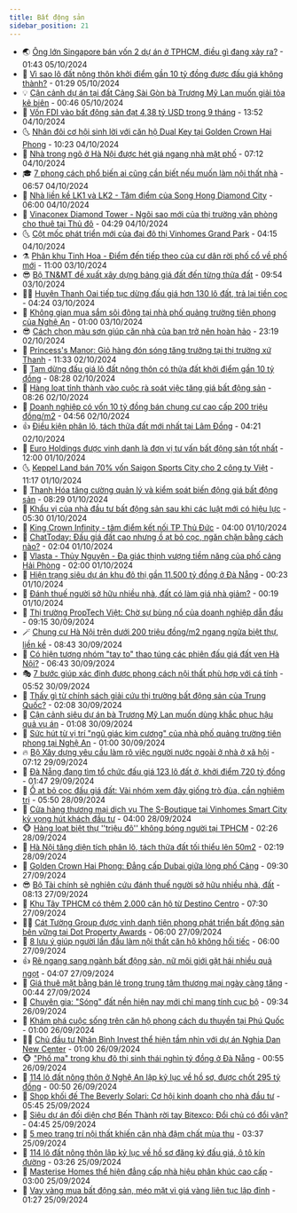 ```yaml
---
title: Bất động sản
sidebar_position: 21
---
```


<!-- dantri-bat-dong-san:START -->
- 🌏 [Ông lớn Singapore bán vốn 2 dự án ở TPHCM, điều gì đang xảy ra?](https://dantri.com.vn/bat-dong-san/ong-lon-singapore-ban-von-2-du-an-o-tphcm-dieu-gi-dang-xay-ra-20241004081254231.htm) - 01:43 05/10/2024
- 👹 [Vì sao lô đất nông thôn khởi điểm gần 10 tỷ đồng được đấu giá không thành?](https://dantri.com.vn/bat-dong-san/vi-sao-lo-dat-nong-thon-khoi-diem-gan-10-ty-dong-duoc-dau-gia-khong-thanh-20241004094938339.htm) - 01:29 05/10/2024
- 💡 [Cận cảnh dự án tại đất Cảng Sài Gòn bà Trương Mỹ Lan muốn giải tỏa kê biên](https://dantri.com.vn/bat-dong-san/can-canh-du-an-tai-dat-cang-sai-gon-ba-truong-my-lan-muon-giai-toa-ke-bien-20241005073936207.htm) - 00:46 05/10/2024
- 🌋 [Vốn FDI vào bất động sản đạt 4,38 tỷ USD trong 9 tháng](https://dantri.com.vn/bat-dong-san/von-fdi-vao-bat-dong-san-dat-438-ty-usd-trong-9-thang-20241004182458566.htm) - 13:52 04/10/2024
- 🌜 [Nhân đôi cơ hội sinh lời với căn hộ Dual Key tại Golden Crown Hai Phong](https://dantri.com.vn/bat-dong-san/nhan-doi-co-hoi-sinh-loi-voi-can-ho-dual-key-tai-golden-crown-hai-phong-20241004171439852.htm) - 10:23 04/10/2024
- 💃 [Nhà trong ngõ ở Hà Nội được hét giá ngang nhà mặt phố](https://dantri.com.vn/bat-dong-san/nha-trong-ngo-o-ha-noi-duoc-het-gia-ngang-nha-mat-pho-20241004022820508.htm) - 07:12 04/10/2024
- 🎓 [7 phong cách phổ biến ai cũng cần biết nếu muốn làm nội thất nhà](https://dantri.com.vn/bat-dong-san/7-phong-cach-pho-bien-ai-cung-can-biet-neu-muon-lam-noi-that-nha-20241003133611013.htm) - 06:57 04/10/2024
- 🌝 [Nhà liền kề LK1 và LK2 - Tâm điểm của Song Hong Diamond City](https://dantri.com.vn/bat-dong-san/nha-lien-ke-lk1-va-lk2-tam-diem-cua-song-hong-diamond-city-20241004111644747.htm) - 06:00 04/10/2024
- 🧐 [Vinaconex Diamond Tower - Ngôi sao mới của thị trường văn phòng cho thuê tại Thủ đô](https://dantri.com.vn/bat-dong-san/vinaconex-diamond-tower-ngoi-sao-moi-cua-thi-truong-van-phong-cho-thue-tai-thu-do-20241004110603260.htm) - 04:29 04/10/2024
- 🌜 [Cột mốc phát triển mới của đại đô thị Vinhomes Grand Park](https://dantri.com.vn/bat-dong-san/cot-moc-phat-trien-moi-cua-dai-do-thi-vinhomes-grand-park-20241004104324772.htm) - 04:15 04/10/2024
- ⚗️ [Phân khu Tinh Hoa - Điểm đến tiếp theo của cư dân rời phố cổ về phố mới](https://dantri.com.vn/bat-dong-san/phan-khu-tinh-hoa-diem-den-tiep-theo-cua-cu-dan-roi-pho-co-ve-pho-moi-20241003172306521.htm) - 11:00 03/10/2024
- 😎 [Bộ TN&amp;MT đề xuất xây dựng bảng giá đất đến từng thửa đất](https://dantri.com.vn/bat-dong-san/bo-tnmt-de-xuat-xay-dung-bang-gia-dat-den-tung-thua-dat-20241003150034511.htm) - 09:54 03/10/2024
- 🧑‍🏫 [Huyện Thanh Oai tiếp tục dừng đấu giá hơn 130 lô đất, trả lại tiền cọc](https://dantri.com.vn/bat-dong-san/huyen-thanh-oai-tiep-tuc-dung-dau-gia-hon-130-lo-dat-tra-lai-tien-coc-20241003110742820.htm) - 04:24 03/10/2024
- 💪 [Không gian mua sắm sôi động tại nhà phố quảng trường tiên phong của Nghệ An](https://dantri.com.vn/bat-dong-san/khong-gian-mua-sam-soi-dong-tai-nha-pho-quang-truong-tien-phong-cua-nghe-an-20241002142758973.htm) - 01:00 03/10/2024
- 😎 [Cách chọn màu sơn giúp căn nhà của bạn trở nên hoàn hảo](https://dantri.com.vn/bat-dong-san/cach-chon-mau-son-giup-can-nha-cua-ban-tro-nen-hoan-hao-20241002215959069.htm) - 23:19 02/10/2024
- 🧠 [Princess&#39;s Manor: Giỏ hàng đón sóng tăng trưởng tại thị trường xứ Thanh](https://dantri.com.vn/bat-dong-san/princesss-manor-gio-hang-don-song-tang-truong-tai-thi-truong-xu-thanh-20241002181620503.htm) - 11:33 02/10/2024
- 🧰 [Tạm dừng đấu giá lô đất nông thôn có thửa đất khởi điểm gần 10 tỷ đồng](https://dantri.com.vn/bat-dong-san/tam-dung-dau-gia-lo-dat-nong-thon-co-thua-dat-khoi-diem-gan-10-ty-dong-20241002113408853.htm) - 08:28 02/10/2024
- 🤩 [Hàng loạt tỉnh thành vào cuộc rà soát việc tăng giá bất động sản](https://dantri.com.vn/bat-dong-san/hang-loat-tinh-thanh-vao-cuoc-ra-soat-viec-tang-gia-bat-dong-san-20241002011421289.htm) - 08:26 02/10/2024
- 🦆 [Doanh nghiệp có vốn 10 tỷ đồng bán chung cư cao cấp 200 triệu đồng/m2](https://dantri.com.vn/bat-dong-san/doanh-nghiep-co-von-10-ty-dong-ban-chung-cu-cao-cap-200-trieu-dongm2-20240930202351841.htm) - 04:56 02/10/2024
- 👍 [Điều kiện phân lô, tách thửa đất mới nhất tại Lâm Đồng](https://dantri.com.vn/bat-dong-san/dieu-kien-phan-lo-tach-thua-dat-moi-nhat-tai-lam-dong-20241002102633582.htm) - 04:21 02/10/2024
- 🙉 [Euro Holdings được vinh danh là đơn vị tư vấn bất động sản tốt nhất](https://dantri.com.vn/bat-dong-san/euro-holdings-duoc-vinh-danh-la-don-vi-tu-van-bat-dong-san-tot-nhat-20241001151217352.htm) - 12:00 01/10/2024
- 🌜 [Keppel Land bán 70% vốn Saigon Sports City cho 2 công ty Việt](https://dantri.com.vn/bat-dong-san/keppel-land-ban-70-von-saigon-sports-city-cho-2-cong-ty-viet-20241001172837396.htm) - 11:17 01/10/2024
- 🌋 [Thanh Hóa tăng cường quản lý và kiểm soát biến động giá bất động sản](https://dantri.com.vn/bat-dong-san/thanh-hoa-tang-cuong-quan-ly-va-kiem-soat-bien-dong-gia-bat-dong-san-20241001103122922.htm) - 08:29 01/10/2024
- 🥰 [Khẩu vị của nhà đầu tư bất động sản sau khi các luật mới có hiệu lực](https://dantri.com.vn/bat-dong-san/khau-vi-cua-nha-dau-tu-bat-dong-san-sau-khi-cac-luat-moi-co-hieu-luc-20241001113415127.htm) - 05:30 01/10/2024
- 💯 [King Crown Infinity - tâm điểm kết nối TP Thủ Đức](https://dantri.com.vn/bat-dong-san/king-crown-infinity-tam-diem-ket-noi-tp-thu-duc-20241001101602945.htm) - 04:00 01/10/2024
- 🤩 [ChatToday: Đấu giá đất cao nhưng ồ ạt bỏ cọc, ngăn chặn bằng cách nào?](https://dantri.com.vn/bat-dong-san/chattoday-dau-gia-dat-cao-nhung-o-at-bo-coc-ngan-chan-bang-cach-nao-20241001005804715.htm) - 02:04 01/10/2024
- 💄 [Vlasta - Thủy Nguyên - Đa giác thịnh vượng tiềm năng của phố cảng Hải Phòng](https://dantri.com.vn/bat-dong-san/vlasta-thuy-nguyen-da-giac-thinh-vuong-tiem-nang-cua-pho-cang-hai-phong-20240927200902199.htm) - 02:00 01/10/2024
- 🦍 [Hiện trạng siêu dự án khu đô thị gần 11.500 tỷ đồng ở Đà Nẵng](https://dantri.com.vn/bat-dong-san/hien-trang-sieu-du-an-khu-do-thi-gan-11500-ty-dong-o-da-nang-20240930145306268.htm) - 00:23 01/10/2024
- 🎡 [Đánh thuế người sở hữu nhiều nhà, đất có làm giá nhà giảm?](https://dantri.com.vn/bat-dong-san/danh-thue-nguoi-so-huu-nhieu-nha-dat-co-lam-gia-nha-giam-20240930150121287.htm) - 00:19 01/10/2024
- 🐎 [Thị trường PropTech Việt: Chờ sự bùng nổ của doanh nghiệp dẫn đầu](https://dantri.com.vn/bat-dong-san/thi-truong-proptech-viet-cho-su-bung-no-cua-doanh-nghiep-dan-dau-20240930153458098.htm) - 09:15 30/09/2024
- 🪄 [Chung cư Hà Nội trên dưới 200 triệu đồng/m2 ngang ngửa biệt thự, liền kề](https://dantri.com.vn/bat-dong-san/chung-cu-ha-noi-tren-duoi-200-trieu-dongm2-ngang-ngua-biet-thu-lien-ke-20240930024525074.htm) - 08:43 30/09/2024
- 💼 [Có hiện tượng nhóm &quot;tay to&quot; thao túng các phiên đấu giá đất ven Hà Nội?](https://dantri.com.vn/bat-dong-san/co-hien-tuong-nhom-tay-to-thao-tung-cac-phien-dau-gia-dat-ven-ha-noi-20240930123748014.htm) - 06:43 30/09/2024
- 🎭 [7 bước giúp xác định được phong cách nội thất phù hợp với cá tính](https://dantri.com.vn/bat-dong-san/7-buoc-giup-xac-dinh-duoc-phong-cach-noi-that-phu-hop-voi-ca-tinh-20240930093339891.htm) - 05:52 30/09/2024
- 🐻 [Thấy gì từ chính sách giải cứu thị trường bất động sản của Trung Quốc?](https://dantri.com.vn/bat-dong-san/thay-gi-tu-chinh-sach-giai-cuu-thi-truong-bat-dong-san-cua-trung-quoc-20240930052439164.htm) - 02:08 30/09/2024
- 💃 [Cận cảnh siêu dự án bà Trương Mỹ Lan muốn dùng khắc phục hậu quả vụ án](https://dantri.com.vn/bat-dong-san/can-canh-sieu-du-an-ba-truong-my-lan-muon-dung-khac-phuc-hau-qua-vu-an-20240929083938459.htm) - 01:08 30/09/2024
- 🦣 [Sức hút từ vị trí &quot;ngũ giác kim cương&quot; của nhà phố quảng trường tiên phong tại Nghệ An](https://dantri.com.vn/bat-dong-san/suc-hut-tu-vi-tri-ngu-giac-kim-cuong-cua-nha-pho-quang-truong-tien-phong-tai-nghe-an-20240929155119404.htm) - 01:00 30/09/2024
- 🔥 [Bộ Xây dựng yêu cầu làm rõ việc người nước ngoài ở nhà ở xã hội](https://dantri.com.vn/bat-dong-san/bo-xay-dung-yeu-cau-lam-ro-viec-nguoi-nuoc-ngoai-o-nha-o-xa-hoi-20240929125114677.htm) - 07:12 29/09/2024
- 🤩 [Đà Nẵng đang tìm tổ chức đấu giá 123 lô đất ở, khởi điểm 720 tỷ đồng](https://dantri.com.vn/bat-dong-san/da-nang-dang-tim-to-chuc-dau-gia-123-lo-dat-o-khoi-diem-720-ty-dong-20240925201841246.htm) - 01:47 29/09/2024
- 🥳 [Ồ ạt bỏ cọc đấu giá đất: Vài nhóm xem đây giống trò đùa, cần nghiêm trị](https://dantri.com.vn/bat-dong-san/o-at-bo-coc-dau-gia-dat-vai-nhom-xem-day-giong-tro-dua-can-nghiem-tri-20240926170832545.htm) - 05:50 28/09/2024
- 🤗 [Cửa hàng thương mại dịch vụ The S-Boutique tại Vinhomes Smart City kỳ vọng hút khách đầu tư](https://dantri.com.vn/bat-dong-san/cua-hang-thuong-mai-dich-vu-the-s-boutique-tai-vinhomes-smart-city-ky-vong-hut-khach-dau-tu-20240928103014520.htm) - 04:00 28/09/2024
- 🐵 [Hàng loạt biệt thự &#39;&#39;triệu đô&#39;&#39; không bóng người tại TPHCM](https://dantri.com.vn/bat-dong-san/hang-loat-biet-thu-trieu-do-khong-bong-nguoi-tai-tphcm-20240927224111268.htm) - 02:26 28/09/2024
- 🤖 [Hà Nội tăng diện tích phân lô, tách thửa đất tối thiểu lên 50m2](https://dantri.com.vn/bat-dong-san/ha-noi-tang-dien-tich-phan-lo-tach-thua-dat-toi-thieu-len-50m2-20240928020311701.htm) - 02:19 28/09/2024
- 👺 [Golden Crown Hai Phong: Đẳng cấp Dubai giữa lòng phố Cảng](https://dantri.com.vn/bat-dong-san/golden-crown-hai-phong-dang-cap-dubai-giua-long-pho-cang-20240927161203583.htm) - 09:30 27/09/2024
- 😎 [Bộ Tài chính sẽ nghiên cứu đánh thuế người sở hữu nhiều nhà, đất](https://dantri.com.vn/bat-dong-san/bo-tai-chinh-se-nghien-cuu-danh-thue-nguoi-so-huu-nhieu-nha-dat-20240927135643981.htm) - 08:13 27/09/2024
- 🤠 [Khu Tây TPHCM có thêm 2.000 căn hộ từ Destino Centro](https://dantri.com.vn/bat-dong-san/khu-tay-tphcm-co-them-2000-can-ho-tu-destino-centro-20240927134311097.htm) - 07:30 27/09/2024
- 👨‍🏫 [Cát Tường Group được vinh danh tiên phong phát triển bất động sản bền vững tại Dot Property Awards](https://dantri.com.vn/bat-dong-san/cat-tuong-group-duoc-vinh-danh-tien-phong-phat-trien-bat-dong-san-ben-vung-tai-dot-property-awards-20240927115652774.htm) - 06:00 27/09/2024
- 🧰 [8 lưu ý giúp người lần đầu làm nội thất căn hộ không hối tiếc](https://dantri.com.vn/bat-dong-san/8-luu-y-giup-nguoi-lan-dau-lam-noi-that-can-ho-khong-hoi-tiec-20240926092113474.htm) - 06:00 27/09/2024
- 👍 [Rẽ ngang sang ngành bất động sản, nữ môi giới gặt hái nhiều quả ngọt](https://dantri.com.vn/bat-dong-san/re-ngang-sang-nganh-bat-dong-san-nu-moi-gioi-gat-hai-nhieu-qua-ngot-20240927105837974.htm) - 04:07 27/09/2024
- 🌈 [Giá thuê mặt bằng bán lẻ trong trung tâm thương mại ngày càng tăng](https://dantri.com.vn/bat-dong-san/gia-thue-mat-bang-ban-le-trong-trung-tam-thuong-mai-ngay-cang-tang-20240926155149292.htm) - 00:44 27/09/2024
- 🐲 [Chuyên gia: &quot;Sóng&quot; đất nền hiện nay mới chỉ mang tính cục bộ](https://dantri.com.vn/bat-dong-san/chuyen-gia-song-dat-nen-hien-nay-moi-chi-mang-tinh-cuc-bo-20240926032843436.htm) - 09:34 26/09/2024
- 💄 [Khám phá cuộc sống trên căn hộ phong cách du thuyền tại Phú Quốc](https://dantri.com.vn/bat-dong-san/kham-pha-cuoc-song-tren-can-ho-phong-cach-du-thuyen-tai-phu-quoc-20240925210302383.htm) - 01:00 26/09/2024
- 👨‍🏫 [Chủ đầu tư Nhân Bình Invest thể hiện tầm nhìn với dự án Nghia Dan New Center](https://dantri.com.vn/bat-dong-san/chu-dau-tu-nhan-binh-invest-the-hien-tam-nhin-voi-du-an-nghia-dan-new-center-20240925184859693.htm) - 01:00 26/09/2024
- 🐵 [&quot;Phố ma&quot; trong khu đô thị sinh thái nghìn tỷ đồng ở Đà Nẵng](https://dantri.com.vn/bat-dong-san/pho-ma-trong-khu-do-thi-sinh-thai-nghin-ty-dong-o-da-nang-20240924173424328.htm) - 00:55 26/09/2024
- 🎉 [114 lô đất nông thôn ở Nghệ An lập kỷ lục về hồ sơ, được chốt 295 tỷ đồng](https://dantri.com.vn/bat-dong-san/114-lo-dat-nong-thon-o-nghe-an-lap-ky-luc-ve-ho-so-duoc-chot-295-ty-dong-20240925193146023.htm) - 00:50 26/09/2024
- 💫 [Shop khối đế The Beverly Solari: Cơ hội kinh doanh cho nhà đầu tư](https://dantri.com.vn/bat-dong-san/shop-khoi-de-the-beverly-solari-co-hoi-kinh-doanh-cho-nha-dau-tu-20240925114826850.htm) - 05:45 25/09/2024
- 🦄 [Siêu dự án đối diện chợ Bến Thành rời tay Bitexco: Đổi chủ có đổi vận?](https://dantri.com.vn/bat-dong-san/sieu-du-an-doi-dien-cho-ben-thanh-roi-tay-bitexco-doi-chu-co-doi-van-20240924091904036.htm) - 04:45 25/09/2024
- 🌮 [5 mẹo trang trí nội thất khiến căn nhà đậm chất mùa thu](https://dantri.com.vn/bat-dong-san/5-meo-trang-tri-noi-that-khien-can-nha-dam-chat-mua-thu-20240925092438124.htm) - 03:37 25/09/2024
- 💯 [114 lô đất nông thôn lập kỷ lục về hồ sơ đăng ký đấu giá, ô tô kín đường](https://dantri.com.vn/bat-dong-san/114-lo-dat-nong-thon-lap-ky-luc-ve-ho-so-dang-ky-dau-gia-o-to-kin-duong-20240925100214898.htm) - 03:26 25/09/2024
- 🌊 [Masterise Homes thể hiện đẳng cấp nhà hiệu phân khúc cao cấp](https://dantri.com.vn/bat-dong-san/masterise-homes-the-hien-dang-cap-nha-hieu-phan-khuc-cao-cap-20240925093611645.htm) - 03:00 25/09/2024
- 🤖 [Vay vàng mua bất động sản, méo mặt vì giá vàng liên tục lập đỉnh](https://dantri.com.vn/bat-dong-san/vay-vang-mua-bat-dong-san-meo-mat-vi-gia-vang-lien-tuc-lap-dinh-20240923164725293.htm) - 01:27 25/09/2024<!-- dantri-bat-dong-san:END -->
